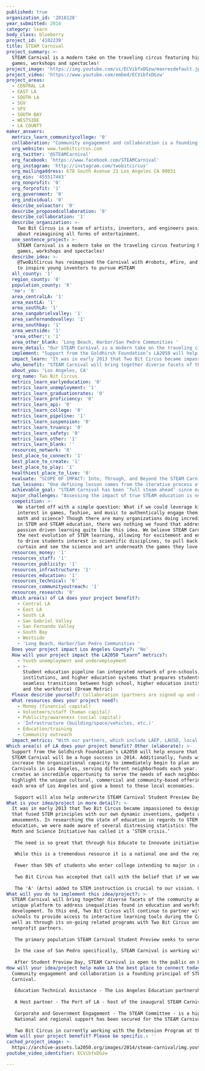 ```yaml
---
published: true
organization_id: '2018128'
year_submitted: 2014
category: learn
body_class: blueberry
project_id: '4102239'
title: STEAM Carnival
project_summary: >-
  STEAM Carnival is a modern take on the traveling circus featuring high-tech
  games, workshops and spectacles!
project_image: 'https://img.youtube.com/vi/ECVibfxDGzw/maxresdefault.jpg'
project_video: 'https://www.youtube.com/embed/ECVibfxDGzw'
project_areas:
  - CENTRAL LA
  - EAST LA
  - SOUTH LA
  - SGV
  - SFV
  - SOUTH BAY
  - WESTSIDE
  - LA COUNTY
maker_answers:
  metrics_learn_communitycollege: '0'
  collaboration: "Community engagement and collaboration is a founding principal of STEAM Carnival. \r\n\r\nEducation Technical Assistance - The Los Angeles Education partnership (LAEP) - serves as our primary education outreach partner which we are already working with.  Two Bit Circus is working in collaboration with LAEP as it is a fit to their mission to provide all students access to interactive learning tools at our STEAM Carnival.  Their expertise in working in high poverty communities to foster schools that support the academic success of children and youth brings that expertise to our efforts.  We also have other working relationships through our on-site studio and in the community with LAUSD, Beyond the Bell, A Place Called Home, and the Girl Scouts.  We are also exploring a relationship with After School All-Stars, a nationwide after school program operator.  \r\n\r\nA Host partner - The Port of LA - host of the inaugural STEAM Carnival and a key partner in bringing together diverse facets of the Los Angeles and Harbor communities.  \r\n\r\nCorporate and Government Engagement - The STEAM Committee - is a highly engaged group of community influencers who are passionate about STEAM education and are working on its behalf on several fronts.  Chairing the Committee is Nolan Bushnell, Founder of Atari and Chuck E. Cheese along with John Ward, Sr VP Content Operations at Direct TV; other committee members include Eric Garcetti, Los Angeles Mayor; Don Knabe, Los Angeles County Supervisor and Chairman; Elizabeth Espinosa, CNN Host; Gilbert Cedillo, Los Angeles Council member; Joe Buscaino, Los Angeles Council member; Mark Francis, New Venture Lead at Intel; and Caine Monray, Caine’s Arcade.  Committee members are currently all LA based and members are tasked with engaging new partners and supporters to make the first Carnival an unforgettable experience.  \r\nNational and regional support has been secured for the STEAM Carnival and include sponsorships and grants from several sources including: Time Warner Cable, Hitachi, City of Los Angeles, and Popular Mechanics.  We also have a two-year recurring commitment from American Honda Foundation for the development of our STEAM curriculum and professional learning costs.  \r\n\r\nTwo Bit Circus in currently working with the Extension Program at the University of California, San Diego to create the first-ever STEAM certificate program for K-12 teachers.  This was announced as a CGI commitment (http://www.prweb.com/releases/2014/07/prweb12011117.htm).\r\n"
  org_website: www.twobitcircus.com
  org_twitter: '@STEAMCarnival'
  org_facebook: 'https://www.facebook.com/STEAMCarnival'
  org_instagram: 'http://instagram.com/twobitcircus'
  org_mailingaddress: 678 South Avenue 21 Los Angeles CA 90031
  org_ein: '455517443'
  org_nonprofit: '0'
  org_forprofit: '1'
  org_government: '0'
  org_individual: '0'
  describe_soloactor: '0'
  describe_proposedcollaboration: '0'
  describe_collaboration: '1'
  describe_organization: >-
    Two Bit Circus is a team of artists, inventors, and engineers passionate
    about reimagining all forms of entertainment. 
  one_sentence_project: >-
    STEAM Carnival is a modern take on the traveling circus featuring high-tech
    games, workshops and spectacles!
  describe_idea: >-
    @TwoBitCircus has reimagined the Carnival with #robots, #fire, and #lasers
    to inspire young inventors to pursue #STEAM 
  all_county: '1'
  region_county: '0'
  population_county: '0'
  'no': '0'
  area_centralLA: '1'
  area_eastLA: '1'
  area_southLA: '1'
  area_sangabrielvalley: '1'
  area_sanfernandovalley: '1'
  area_southbay: '1'
  area_westside: '1'
  'area_other:': '1'
  area_other_blank: 'Long Beach, Harbor/San Pedro Communities '
  more_detail: "Our STEAM Carnival is a modern take on the traveling circus, bridging high-tech amusement with project-based learning.   The Carnival is designed to inspire kids of all ages to engage in, and ultimately, pursue careers in science, technology, engineering, art, and math, hence ‘STEAM’! We ignite curiosity in young explorers through hands-on kit building, mentorship, workshops, and dynamic physical interaction with high-tech games. STEAM Carnival will draw 25,000 students, parents, and educators to our event held on October 22th-26th at the Port of Los Angeles. \r\n\r\n"
  implement: "Support from the Goldhirsh Foundation’s LA2050 will help ensure that the first STEAM Carnival will be a huge success in 2014.  Additionally, funds will increase the organizational capacity to immediately begin to plan annual Carnivals in Los Angeles, serving different neighborhoods each year.  This creates an incredible opportunity to serve the needs of each neighborhood, highlight the unique cultural, commercial and community-based offerings in each area of Los Angeles and give a boost to these local economies.\r\n\r\nSupport will also help underwrite STEAM Carnival Student Preview Day. During Student Preview Day, visiting students and educators will participate in the STEAM Lab, a 15,000 square foot space dedicated to hands-on workshops exploring wearable electronics, musical robots, and additional engaging activities, and the STEAM Arcade, a high-tech midway encouraging purposeful play. In the STEAM Arcade, trained instructors will provide crucial links between Carnival games and STEAM disciplines. \r\n"
  impact_learn: "It was in early 2013 that Two Bit Circus became impassioned to design an event that fused STEM principles with our own dynamic inventions, gadgets and amusements. In researching the state of education in regards to STEM and STEAM education, we were made aware of several distressing statistics: The National Math and Science Initiative has called it a ‘STEM crisis.’\r\n\r\nThe need is so great that through his Educate to Innovate initiative President Obama has committed $43.1 billion dollars to STEM Education. In January 2013, the White House issued a call to tech innovators to work together to ensure that all youth—particularly those from underserved and historically underrepresented communities—have the opportunity to study STEM subjects and participate in the technology sector (http://www.whitehouse.gov/issues/education/K-12/educate-innovate).\r\n\r\nWhile this is a tremendous resource it is a national one and the regional need is what STEAM Carnival will address first in Los Angeles. While California used to be a national leader in K–12 and higher education, it now ranks 43rd or lower among all states in math and science proficiency in grades 4 through 8 (http://www.stemadvantage.org/stem-stats/). \r\n\r\nFewer than 50% of students who enter college intending to major in a STEM field complete a STEM degree (Ibid). \r\n\r\nTwo Bit Circus has accepted that call with the belief that if we want our students to be successful in the 21st century, they must be armed with creative problem-solving skills that allow them to thrive in complex and changing environments. \r\n\r\nThe 'A' (Arts) added to STEM instruction is crucial to our vision. Creative exploration in STEM disciplines activates students’ curiosity, in turn often leading to deeper understanding across seemingly disparate areas of learning. As STEM initiatives are slowly but surely integrating the arts into scientifically driven subjects, opportunities for STEAM expansion abound. Two Bit Circus seeks to bring unique and dynamic learning to STEAM Carnival attendees to utilize and harness the potentials of scientific inquiry through creativity and innovation. \r\n"
  who_benefit: "STEAM Carnival will bring together diverse facets of the community and offer a unique platform to address inequalities found in education and workforce development. To this end, Two Bit Circus will continue to partner with LAUSD schools to provide access to interactive learning tools during the Carnival as well as through its on-going related programs with Two Bit Circus and several nonprofit partners.  \r\n\r\nThe primary population STEAM Carnival Student Preview seeks to serve is students ages 12 to 18 from underserved students in Los Angeles. \r\n\r\nIn the case of San Pedro specifically, STEAM Carnival is working with Dana STEAM Middle School.\r\n\r\nAfter Student Preview Day, STEAM Carnival is open to the public on October 25th-26th. Then we will welcome families, teachers, mentors and learners of all ages to join the fun! \r\n\r\n\r\n"
  about_you: 'Los Angeles, CA'
  org_name: Two Bit Circus
  metrics_learn_earlyeducation: '0'
  metrics_learn_unemployment: '1'
  metrics_learn_graduationrates: '0'
  metrics_learn_proficiency: '0'
  metrics_learn_api: '0'
  metrics_learn_college: '0'
  metrics_learn_pipeline: '1'
  metrics_learn_suspension: '0'
  metrics_learn_truancy: '0'
  metrics_learn_safety: '0'
  metrics_learn_other: '1'
  metrics_learn_blank: ''
  resources_network: '0'
  best_place_to_connect: '1'
  best_place_to_create: '1'
  best_place_to_play: '1'
  healthiest_place_to_live: '0'
  evaluate: "SCOPE OF IMPACT: Into, Through, and Beyond the STEAM Carnival\r\nI: Leading Into STEAM Carnival Student Preview Day\r\nTo best describe the potential impact of the STEAM Carnival’s education program a more detailed description of Student Preview Day is needed:\r\n•\tTeachers will receive a customized primer activity that targets specific \r\n      outcomes \r\nTheir materials will include: \r\n•\tA teacher’s Q&A guide about STEAM Carnival learning principles  \r\n•\tAccess to  official STEAM Carnival introduction video \r\n•\tAn age-appropriate engineering activity inspired by STEAM Carnival \r\n•\tDay-of assignments and logistics overview \r\n\r\nII: Moving Through STEAM Carnival Student Preview Day\r\nAs students move through the Carnival, they will be actively involved in hands on exploration as well as deeper discussion around the STEAM activities. Specific examples of activities include:\r\n•\tEngineering: Students will build Musical Microchips using timers, capacitors, and other basic electronic components to create a synthesizer piano.\r\n•\tComputer Science: Students will experiment with our Magic Mirror to explore and discuss facial recognition computer software.\r\n•\tTechnology: Students will explore our Robotics Graveyard and compare earlier prototypes with our large-scale attractions, such as the Button Wall, to problem solve mechanical engineering designs and solutions for technology integration.\r\nTrained instructors will use discovery and inquiry- based learning to facilitate opportunities for students to create STEAM connections. \r\nStudents will be able to articulate their knowledge through group discussion, peer¬ sharing, and social media posts that will stream as a live feed throughout the day showcasing and aggregating student takeaways.\r\nIII. Creating Impact beyond STEAM Carnival Student Preview Day  \r\nSTEAM Carnival will provide educator with a suite of reflective opportunities designed to capture student learning outcomes, explore new connections formed between STEAM disciplines, and identify critical thinking skills developed as a result of the STEAM Carnival Student Preview Day experience. \r\nThe program will be considered a success if the results of the assessment align with the following educational goals: \r\n•\tStudents engagement and enjoyment; \r\n•\tStudents can recognize and and speak to STEAM concepts;\r\n•\tStudents demonstrate the ability to create an electronic circuitry project;\r\n•\tSchools contact us for follow-up projects and to be engaged in year two;"
  two_lessons: "One defining lesson comes from the iterative process of creating. Many games we’ve tackled have required multiple versions to perfect. Roadblocks are part of the iterative process, and an invaluable learning opportunity. As each project presents a unique set of constraints, our team must be flexible, often acquiring new skills. We seek to pass this lesson along to students that attend STEAM Carnival: learning is ‘lifelong’ and the often the most valuable progress results from persistence through challenge. \r\n\r\nAnother big lesson for Two Bit Circus has been the deep need for STEAM education and activities in the Los Angeles community. It became apparent after our crowdfunding success that educators and students alike are hungry for something that incites awe and wonder in us all. Our goal for STEAM Carnival continues to extend beyond the conventional arcade and museum-like forums for amusements and technological innovation, so that every attendee leaves motivated to design a better world. \r\n\r\n"
  achievable_goal: "STEAM Carnival has been ‘full steam ahead’ since early 2013. Our team of engineers and inventors have been developing our products before we had the idea for STEAM Carnival, but an additional 20 games and workshops are being created for the event. We have internal benchmarks, which we have met thus far. In continuing into the next three months before the Carnival, our team works tirelessly to ensure that the event is poised and polished for our 25,000 attendees. \r\n\r\n\r\n\r\n\r\n"
  major_challenges: "Assessing the impact of true STEAM education is not yet fully developed. There are Social Emotional Learning assessments that show promise, but we have been hard pressed to find off the shelf solutions to fit our needs for both pre-activity benchmarking and post activity progress. To that end, we will include developing these benchmarks as we continue to work on our innovative STEAM education program.\r\n\r\n"
  competition: >-
    We started off with a simple question: What if we could leverage kids’
    interest in games, fashion, and music to authentically engage them in more
    math and science? Though there are many organizations doing incredible work
    in STEM and STEAM education, there was nothing we found that addressed
    passion driven learning quite like this idea. We believe STEAM Carnival is
    the next evolution of STEM learning, allowing for excitement and enthusiasm
    to drive students interest in scientific disciplines, to pull back the
    curtain and see the science and art underneath the games they love to play. 
  resources_money: '1'
  resources_staff: '1'
  resources_publicity: '1'
  resources_infrastructure: '1'
  resources_education: '1'
  resources_technical: '0'
  resources_communityoutreach: '1'
  resources_research: '0'
  Which area(s) of LA does your project benefit?:
    - Central LA
    - East LA
    - South LA
    - San Gabriel Valley
    - San Fernando Valley
    - South Bay
    - Westside
    - 'Long Beach, Harbor/San Pedro Communities '
  Does your project impact Los Angeles County?: 'No'
  How will your project impact the LA2050 “Learn” metrics?:
    - Youth unemployment and underemployment
    - >-
      Student education pipeline (an integrated network of pre-schools, K-12
      institutions, and higher education systems that prepares students for
      seamless transitions between high school, higher education institutions,
      and the workforce) (Dream Metric)
  Please describe yourself: Collaboration (partners are signed up and ready to hit the ground running!)
  What resources does your project need?:
    - Money (financial capital)
    - Volunteers/staff (human capital)
    - Publicity/awareness (social capital)
    - 'Infrastructure (building/space/vehicles, etc.)'
    - Education/training
    - Community outreach
  impact_metrics: "With our partners, which include LAEP, LAUSD, local charter schools, and ultimately the UC extension system, the educational focus of STEAM Carnival will be centered more on the metrics of the “Student education pipeline,” as defined by LA 2050:  “an integrated network of pre-schools, K-12 institutions, and higher education systems that prepares students for seamless transitions between high school, higher education institutions, and the workforce.” \r\n\r\nAs a start-up, we will instill our own metrics goals as described by our \"Into, Through, and Beyond STEAM Carnival Scope of Impact\".  With future funding, additional hires will likely be considered to our education team in order to conduct this tracking and research.\r\n\r\nOne of the reasons that today’s students give for leaving school is “boredom” and the second reason are their economic factors.  Educators across the country are working diligently to help students understand that if they stay in school, particularly through high school (if not beyond), they will have a much greater chance of making a livable wage, and/or have the skills to become entrepreneurs when they graduate.\r\n\r\nSTEAM Carnival has diverse community of partners, including K-12 educators, higher education teachers and the Los Angeles Mayor’s office through its Summer of Learning initiative. We are confident that STEAM Carnival will play a key role  in attracting and engaging the next generation of STEAM learners and teachers.  STEAM Carnival is poised to potential to be a continuous content provider in the STEAM learning fields as an innovative partner in workforce development and the pursuit of higher education. \r\n\r\n\r\n\r\n"
Which area(s) of LA does your project benefit? Other (elaborate): >-
  Support from the Goldhirsh Foundation’s LA2050 will help ensure that the first
  STEAM Carnival will be a huge success in 2014. Additionally, funds will
  increase the organizational capacity to immediately begin to plan annual
  Carnivals in Los Angeles, serving different neighborhoods each year. This
  creates an incredible opportunity to serve the needs of each neighborhood,
  highlight the unique cultural, commercial and community-based offerings in
  each area of Los Angeles and give a boost to these local economies.
   
   Support will also help underwrite STEAM Carnival Student Preview Day. During Student Preview Day, visiting students and educators will participate in the STEAM Lab, a 15,000 square foot space dedicated to hands-on workshops exploring wearable electronics, musical robots, and additional engaging activities, and the STEAM Arcade, a high-tech midway encouraging purposeful play. In the STEAM Arcade, trained instructors will provide crucial links between Carnival games and STEAM disciplines.
What is your idea/project in more detail?: >-
  It was in early 2013 that Two Bit Circus became impassioned to design an event
  that fused STEM principles with our own dynamic inventions, gadgets and
  amusements. In researching the state of education in regards to STEM and STEAM
  education, we were made aware of several distressing statistics: The National
  Math and Science Initiative has called it a ‘STEM crisis.’
   
   The need is so great that through his Educate to Innovate initiative President Obama has committed $43.1 billion dollars to STEM Education. In January 2013, the White House issued a call to tech innovators to work together to ensure that all youth—particularly those from underserved and historically underrepresented communities—have the opportunity to study STEM subjects and participate in the technology sector (http://www.whitehouse.gov/issues/education/K-12/educate-innovate).
   
   While this is a tremendous resource it is a national one and the regional need is what STEAM Carnival will address first in Los Angeles. While California used to be a national leader in K–12 and higher education, it now ranks 43rd or lower among all states in math and science proficiency in grades 4 through 8 (http://www.stemadvantage.org/stem-stats/). 
   
   Fewer than 50% of students who enter college intending to major in a STEM field complete a STEM degree (Ibid). 
   
   Two Bit Circus has accepted that call with the belief that if we want our students to be successful in the 21st century, they must be armed with creative problem-solving skills that allow them to thrive in complex and changing environments. 
   
   The 'A' (Arts) added to STEM instruction is crucial to our vision. Creative exploration in STEM disciplines activates students’ curiosity, in turn often leading to deeper understanding across seemingly disparate areas of learning. As STEM initiatives are slowly but surely integrating the arts into scientifically driven subjects, opportunities for STEAM expansion abound. Two Bit Circus seeks to bring unique and dynamic learning to STEAM Carnival attendees to utilize and harness the potentials of scientific inquiry through creativity and innovation.
What will you do to implement this idea/project?: >-
  STEAM Carnival will bring together diverse facets of the community and offer a
  unique platform to address inequalities found in education and workforce
  development. To this end, Two Bit Circus will continue to partner with LAUSD
  schools to provide access to interactive learning tools during the Carnival as
  well as through its on-going related programs with Two Bit Circus and several
  nonprofit partners. 
   
   The primary population STEAM Carnival Student Preview seeks to serve is students ages 12 to 18 from underserved students in Los Angeles. 
   
   In the case of San Pedro specifically, STEAM Carnival is working with Dana STEAM Middle School.
   
   After Student Preview Day, STEAM Carnival is open to the public on October 25th-26th. Then we will welcome families, teachers, mentors and learners of all ages to join the fun!
How will your idea/project help make LA the best place to connect today? In LA2050?: >-
  Community engagement and collaboration is a founding principal of STEAM
  Carnival. 
   
   Education Technical Assistance - The Los Angeles Education partnership (LAEP) - serves as our primary education outreach partner which we are already working with. Two Bit Circus is working in collaboration with LAEP as it is a fit to their mission to provide all students access to interactive learning tools at our STEAM Carnival. Their expertise in working in high poverty communities to foster schools that support the academic success of children and youth brings that expertise to our efforts. We also have other working relationships through our on-site studio and in the community with LAUSD, Beyond the Bell, A Place Called Home, and the Girl Scouts. We are also exploring a relationship with After School All-Stars, a nationwide after school program operator. 
   
   A Host partner - The Port of LA - host of the inaugural STEAM Carnival and a key partner in bringing together diverse facets of the Los Angeles and Harbor communities. 
   
   Corporate and Government Engagement - The STEAM Committee - is a highly engaged group of community influencers who are passionate about STEAM education and are working on its behalf on several fronts. Chairing the Committee is Nolan Bushnell, Founder of Atari and Chuck E. Cheese along with John Ward, Sr VP Content Operations at Direct TV; other committee members include Eric Garcetti, Los Angeles Mayor; Don Knabe, Los Angeles County Supervisor and Chairman; Elizabeth Espinosa, CNN Host; Gilbert Cedillo, Los Angeles Council member; Joe Buscaino, Los Angeles Council member; Mark Francis, New Venture Lead at Intel; and Caine Monray, Caine’s Arcade. Committee members are currently all LA based and members are tasked with engaging new partners and supporters to make the first Carnival an unforgettable experience. 
   National and regional support has been secured for the STEAM Carnival and include sponsorships and grants from several sources including: Time Warner Cable, Hitachi, City of Los Angeles, and Popular Mechanics. We also have a two-year recurring commitment from American Honda Foundation for the development of our STEAM curriculum and professional learning costs. 
   
   Two Bit Circus in currently working with the Extension Program at the University of California, San Diego to create the first-ever STEAM certificate program for K-12 teachers. This was announced as a CGI commitment (http://www.prweb.com/releases/2014/07/prweb12011117.htm).
Whom will your project benefit? Please be specific.: ''
cached_project_image: >-
  https://archive-assets.la2050.org/images/2014/steam-carnival/img.youtube.com/vi/ECVibfxDGzw/maxresdefault.jpg
youtube_video_identifier: ECVibfxDGzw

---
```


